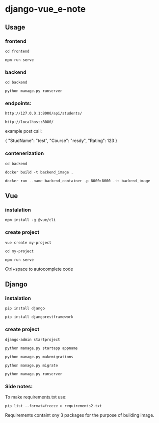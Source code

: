 # django-vue_e-note

## Usage

### frontend

```cd frontend```

```npm run serve```

### backend

```cd backend```

```python manage.py runserver```

### endpoints:

```http://127.0.0.1:8000/api/students/```

```http://localhost:8080/```

example post call:

{
    "StudName": "test",
    "Course": "resdy",
    "Rating": 123
}

### contenerization

```cd backend```

```docker build -t backend_image .```

```docker run --name backend_container -p 8000:8000 -it backend_image```

## Vue

### instalation

```npm install -g @vue/cli```

### create project

```vue create my-project```

```cd my-project```

```npm run serve```

Ctrl+space to autocomplete code

## Django

### instalation

```pip install django```

```pip install djangorestframework```


### create project

```django-admin startproject```

```python manage.py startapp appname```

```python manage.py makemigrations```

```python manage.py migrate```

```python manage.py runserver```


### Side notes:

To make requirements.txt use:

```pip list --format=freeze > requirements2.txt ```

Requirements containt ony 3 packages for the purpose of building image.
